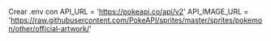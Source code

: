 Crear .env con
API_URL = 'https://pokeapi.co/api/v2'
API_IMAGE_URL = 'https://raw.githubusercontent.com/PokeAPI/sprites/master/sprites/pokemon/other/official-artwork/'
